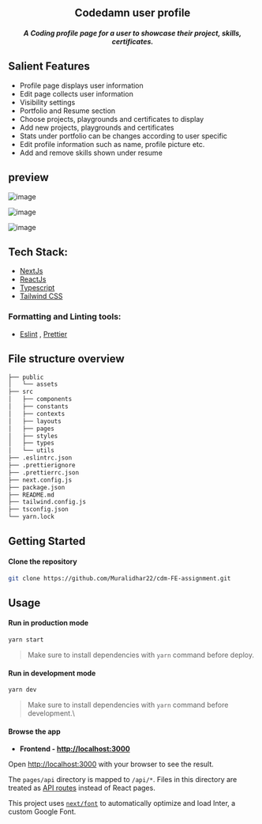 <div align="center">
	<h2 align="center">Codedamn user profile</h2>
	<h5 align="center">
		 A Coding profile page for a user to showcase their project, skills, certificates.
	</h5>
</div>
 
## Salient Features

- Profile page displays user information
- Edit page collects user information
- Visibility settings
- Portfolio and Resume section
- Choose projects, playgrounds and certificates to display
- Add new projects, playgrounds and certificates
- Stats under portfolio can be changes according to user specific
- Edit profile information such as name, profile picture etc.
- Add and remove skills shown under resume

## preview
![image](https://user-images.githubusercontent.com/33935339/221535813-a9169785-aecf-4f86-a20c-f4f81f25c3ac.png)

![image](https://user-images.githubusercontent.com/33935339/221536015-709a29ce-942d-4ddf-92e9-54edf23ada2f.png)

![image](https://user-images.githubusercontent.com/33935339/221536125-d8ba16e3-86d6-4ea2-9c86-fc0e81e80212.png)


## Tech Stack:

- [NextJs](https://nextjs.org/)
- [ReactJs](https://reactjs.org/)
- [Typescript](https://www.typescriptlang.org/)
- [Tailwind CSS](https://tailwindcss.com/)

### Formatting and Linting tools:

- [Eslint](https://eslint.org/) , [Prettier](https://prettier.io/)

## File structure overview

```bash
├── public
│   └── assets
├── src
│   ├── components
│   ├── constants
│   ├── contexts
│   ├── layouts
│   ├── pages
│   ├── styles
│   ├── types
│   └── utils
├── .eslintrc.json
├── .prettierignore
├── .prettierrc.json
├── next.config.js
├── package.json
├── README.md
├── tailwind.config.js
├── tsconfig.json
└── yarn.lock
```

## Getting Started

#### Clone the repository

```bash
git clone https://github.com/Muralidhar22/cdm-FE-assignment.git
```

## Usage

#### Run in production mode

```bash
yarn start
```

> Make sure to install dependencies with `yarn` command before deploy.

#### Run in development mode

```bash
yarn dev
```

> Make sure to install dependencies with `yarn` command before development.\

#### Browse the app

- **Frontend - [http://localhost:3000](http://localhost:3000)**

Open [http://localhost:3000](http://localhost:3000) with your browser to see the result.

The `pages/api` directory is mapped to `/api/*`. Files in this directory are treated as [API routes](https://nextjs.org/docs/api-routes/introduction) instead of React pages.

This project uses [`next/font`](https://nextjs.org/docs/basic-features/font-optimization) to automatically optimize and load Inter, a custom Google Font.
